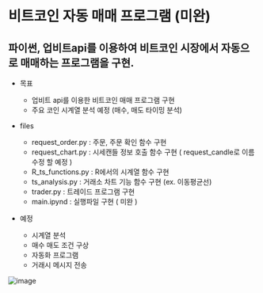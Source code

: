 # 비트코인 자동 매매 프로그램 (미완)
## 파이썬, 업비트api를 이용하여 비트코인 시장에서 자동으로 매매하는 프로그램을 구현.
- 목표
  - 업비트 api를 이용한 비트코인 매매 프로그램 구현
  - 주요 코인 시계열 분석 예정 (매수, 매도 타이밍 분석)

- files
  - request_order.py : 주문, 주문 확인 함수 구현
  - request_chart.py : 시세캔들 정보 호출 함수 구현 ( request_candle로 이름 수정 할 예정 )
  - R_ts_functions.py : R에서의 시계열 함수 구현
  - ts_analysis.py : 거래소 차트 기능 함수 구현 (ex. 이동평균선)
  - trader.py : 트레이드 프로그램 구현
  - main.ipynd : 실행파일 구현 ( 미완 )

- 예정
  - 시계열 분석
  - 매수 매도 조건 구상
  - 자동화 프로그램
  - 거래시 메시지 전송
 
![image](https://user-images.githubusercontent.com/87890694/222944736-1d94b9f3-378c-4364-830c-8903192ae951.png)
